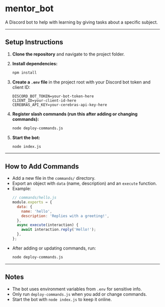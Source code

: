 # mentor_bot

A Discord bot to help with learning by giving tasks about a specific subject.

---

## Setup Instructions

1. **Clone the repository** and navigate to the project folder.

2. **Install dependencies:**
   ```sh
   npm install
   ```

3. **Create a `.env` file** in the project root with your Discord bot token and client ID:
   ```
   DISCORD_BOT_TOKEN=your-bot-token-here
   CLIENT_ID=your-client-id-here
   CEREBRAS_API_KEY=your-cerebras-api-key-here
   ```

4. **Register slash commands (run this after adding or changing commands):**
   ```sh
   node deploy-commands.js
   ```

5. **Start the bot:**
   ```sh
   node index.js
   ```

---

## How to Add Commands

- Add a new file in the `commands/` directory.
- Export an object with `data` (name, description) and an `execute` function.
- Example:
  ```js
  // commands/hello.js
  module.exports = {
    data: {
      name: 'hello',
      description: 'Replies with a greeting!',
    },
    async execute(interaction) {
      await interaction.reply('Hello!');
    },
  };
  ```
- After adding or updating commands, run:
  ```sh
  node deploy-commands.js
  ```

---

## Notes

- The bot uses environment variables from `.env` for sensitive info.
- Only run `deploy-commands.js` when you add or change commands.
- Start the bot with `node index.js` to keep it online.
